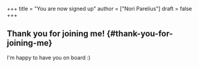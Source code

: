 +++
title = "You are now signed up"
author = ["Nori Parelius"]
draft = false
+++

## Thank you for joining me! {#thank-you-for-joining-me}

I'm happy to have you on board :)
